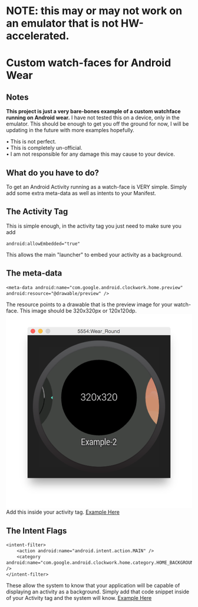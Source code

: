 __NOTE: this may or may not work on an emulator that is not HW-accelerated.__
===

Custom watch-faces for Android Wear
===
Notes
----

**This project is just a very bare-bones example of a custom watchface running on Android wear.** I have not tested this on a device, only in the emulator. This should be enough to get you off the ground for now, I will be updating in the future with more examples hopefully.

&bull; This is not perfect.  
&bull; This is completely un-official.  
&bull; I am not responsible for any damage this may cause to your device.  

What do you have to do?
---

To get an Android Activity running as a watch-face is VERY simple. Simply add some extra meta-data as well as intents to your Manifest.

The Activity Tag
---
This is simple enough, in the activity tag you just need to make sure you add

    android:allowEmbedded="true" 

This allows the main "launcher" to embed your activity as a background.

The meta-data
---
    <meta-data android:name="com.google.android.clockwork.home.preview" android:resource="@drawable/preview" />

The resource points to a drawable that is the preview image for your watch-face. This image should be 320x320px or 120x120dp.   
![Example of previews](readme_images/watchfaces.png)  
Add this inside your activity tag. [Example Here](https://github.com/fodawim/AndroidWearWatchface/blob/master/app/src/main/AndroidManifest.xml)

The Intent Flags
---

    <intent-filter>
        <action android:name="android.intent.action.MAIN" />
        <category android:name="com.google.android.clockwork.home.category.HOME_BACKGROUND" />
    </intent-filter>
    
These allow the system to know that your application will be capable of displaying an activity as a background. Simply add that code snippet inside of your Activity tag and the system will know. [Example Here](https://github.com/fodawim/AndroidWearWatchface/blob/master/app/src/main/AndroidManifest.xml)